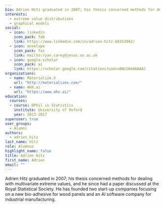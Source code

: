 ```yaml
---
bio: Adrien Hitz graduated in 2007; his thesis concerned methods for dealing with multivariate extreme values, and he since had a paper discussed at the Royal Statistical Society. He has founded two start-up companies focusing on a new bio-adhesive for wood panels and an AI software company for industrial manufacturing.
interests:
  - extreme value distributions
  - graphical models
social:
  - icon: linkedin
    icon_pack: fab
    link: https://www.linkedin.com/in/adrien-hitz-b8353962/
  - icon: envelope
    icon_pack: fas
    link: mailto:ryan.carey@jesus.ox.ac.uk
  - icon: google-scholar
    icon_pack: ai
    link: https://scholar.google.com/citations?user=0NiSKm8AAAAJ
organizations:
  - name: Materialize.X
    url: "http://materializex.com/"
  - name: AHX.ai
    url: "https://www.ahx.ai/"
education:
  courses: 
  - course: DPhil in Statistics
    institute: University of Oxford
    year: 2013-2017
superuser: true
user_groups:
  - Alumni
authors:
  - adrien_hitz
last_name: Hitz
role: Alumnus
highlight_name: false
title: Adrien Hitz
first_name: Adrien
email: ""
---
```

Adrien Hitz graduated in 2007; his thesis concerned methods for dealing with multivariate extreme values, and he since had a paper discussed at the Royal Statistical Society. He has founded two start-up companies focusing on a new bio-adhesive for wood panels and an AI software company for industrial manufacturing.
